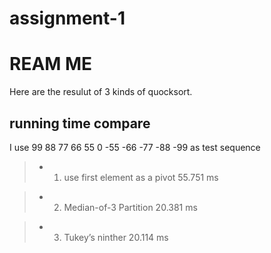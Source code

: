 # assignment-1
REAM ME
===================

Here are the resulut of 3 kinds of quocksort.


 running time compare
-------------
I use 99 88 77 66 55 0 -55 -66 -77 -88 -99 as test sequence

> - 1. use first element as a pivot
55.751 ms

> - 2. Median-of-3 Partition
20.381 ms

> - 3. Tukey’s ninther
20.114 ms
